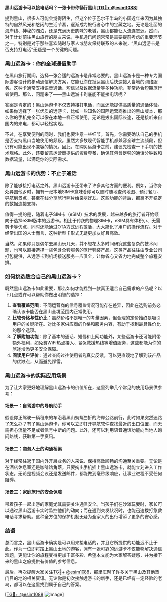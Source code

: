 **黑山远游卡可以接电话吗？一张卡带你畅行黑山[[TG💪+ @esim1088](https://t.me/s/esim1088)]**

提到黑山，很多人可能会觉得陌生，但这个位于巴尔干半岛的小国近年来因为其独特的自然风光和悠闲的生活节奏，逐渐成为旅行者心中的宝藏之地。无论是壮丽的海岸线、神秘的湖泊，还是充满历史韵味的老城，黑山都能让人流连忘返。然而，对于计划前往黑山旅行的朋友来说，手机通讯问题常常是需要提前考虑的重要环节之一。特别是对于那些喜欢随时与家人或朋友保持联系的人来说，“黑山远游卡是否支持打电话”无疑是一个关键的问题。

### 黑山远游卡：你的全球通信助手

在黑山旅行期间，选择一张合适的远游卡是非常必要的。黑山远游卡是一种专为国际游客设计的移动通信解决方案，它能让你在抵达黑山后快速接入当地的网络服务。这种卡通常支持语音通话、短信以及数据流量等多种功能，非常适合短期旅行者使用。那么，问题来了——黑山远游卡到底能不能接电话呢？

答案是肯定的！黑山远游卡不仅支持接打电话，而且还能提供高质量的通话体验。如果你选择了一张优质的远游卡，比如一些知名的国际运营商推出的黑山版本，那么你的手机完全可以像在本地一样正常使用。无论是拨出国际长途，还是接听来自国内的来电，都可以轻松实现。

不过，在享受便利的同时，我们也要注意一些细节。首先，你需要确认自己的手机是否支持黑山当地使用的频段。虽然大多数现代智能手机都兼容全球主流频段，但仍有可能出现不兼容的情况。因此，在购买远游卡之前，建议先检查一下手机的技术规格。此外，还要留意运营商提供的资费套餐，确保其包含足够的通话分钟数和数据流量，以满足你的实际需求。

### 黑山远游卡的优势：不止于通话

除了能够接打电话之外，黑山远游卡还带来了许多其他方面的便利。例如，当你身处异国他乡时，拥有一张本地SIM卡意味着你可以随时随地查询地图、预订餐厅、导航到景点，甚至在线分享旅行照片给亲朋好友。这些功能的背后，都离不开稳定的数据连接支持。

值得一提的是，随着电子SIM卡（eSIM）技术的发展，越来越多的旅行者开始倾向于选择eSIM版本的远游卡。相比于传统的物理SIM卡，eSIM具有体积小、无需剪卡等优点，同时还能通过OTA方式远程激活，大大简化了用户的操作流程。对于经常出国的人士而言，这种新型卡形式无疑更加友好且高效。

当然，如果你只是偶尔去黑山玩几天，并不想花太多时间研究这些复杂的技术问题，也可以直接选择一些包含全套服务的旅行套装产品。这类产品往往由专业公司打包提供，从远游卡到机场接送服务一应俱全，让你省心又省力地完成整个旅程安排。

### 如何挑选适合自己的黑山远游卡？

既然黑山远游卡如此重要，那么如何才能找到一款真正适合自己需求的产品呢？以下几点或许可以帮助你做出明智的选择：

1. **查看覆盖范围**：不同运营商的信号覆盖情况可能存在差异，因此在选购前务必确认该卡能否在黑山全境范围内正常使用。
2. **比较价格与性价比**：虽然价格不是唯一的考量因素，但合理的定价始终是吸引用户的关键所在。对比多家供应商的价格和服务内容，有助于找到最具性价比的那个选项。
3. **了解附加功能**：除了基本的通话、短信和上网功能外，某些远游卡还可能附带额外福利，如免费WiFi热点接入、紧急救援热线等增值服务，这些都能为你的旅途增添更多安全保障。
4. **阅读用户评价**：通过查阅过往使用者的真实反馈，可以更直观地了解到该产品的优缺点，从而避免踩雷。

### 黑山远游卡的实际应用场景

为了让大家更好地理解黑山远游卡的价值所在，这里列举几个常见的使用场景供参考：

#### 场景一：自驾游中的导航助手
假设你正驾驶一辆租来的车沿着黑山蜿蜒曲折的海岸公路前行，此时如果突然迷路了怎么办？有了黑山远游卡，你可以立即打开导航软件查找最近的出口位置，而无需担心流量不足或者信号中断的问题。此外，还可以利用语音通话功能向当地人询问路线，获取第一手资讯。

#### 场景二：商务人士的沟通桥梁
对于经常往返于国内外开展业务的人来说，保持高效顺畅的沟通至关重要。无论是在酒店休息室还是咖啡馆角落，只要掏出手机插上黑山远游卡，就能立刻进入工作状态。无论是视频会议还是发送邮件，都能做到毫秒级响应，让事业进程不受任何阻碍。

#### 场景三：家庭旅行的安全保障
带着孩子一起出游的家庭尤其需要关注通信安全。当孩子们在沙滩玩耍时，家长可以通过黑山远游卡实时监控他们的动向；而在遇到突发状况时，也能迅速拨打急救电话寻求帮助。这种全方位的保护机制无疑为全家人的出行增添了更多的安心感。

### 结语

总而言之，黑山远游卡确实是可以用来接电话的，并且它所提供的功能远不止于此。作为一位即将踏上黑山土地的游客，拥有一张可靠的远游卡不仅能够解决通信难题，更能让你的旅程变得更加丰富多彩。希望本文能为大家解答疑惑，并为接下来的黑山之旅提供有价值的参考信息。

最后，再次提醒大家关注[TG💪+ @esim1088](https://t.me/s/esim1088)，那里汇聚了许多关于黑山及其他热门目的地的相关资讯。无论你是初次接触远游卡的新手，还是已经有一定经验的老鸟，都可以在这里找到属于自己的答案。

[[TG💪+ @esim1088](https://t.me/s/esim1088) ![Image](https://i.postimg.cc/4NQfJmqS/Snipaste-2025-05-13-00-14-12.png)]